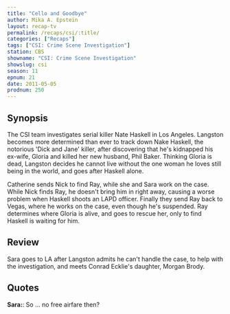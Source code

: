 ```yaml
---
title: "Cello and Goodbye"
author: Mika A. Epstein
layout: recap-tv
permalink: /recaps/csi/:title/
categories: ["Recaps"]
tags: ["CSI: Crime Scene Investigation"]
station: CBS
showname: "CSI: Crime Scene Investigation"
showslug: csi
season: 11  
epnum: 21  
date: 2011-05-05
prodnum: 250  
---
```


## Synopsis

The CSI team investigates serial killer Nate Haskell in Los Angeles. Langston becomes more determined than ever to track down Nake Haskell, the notorious 'Dick and Jane' killer, after discovering that he's kidnapped his ex-wife, Gloria and killed her new husband, Phil Baker. Thinking Gloria is dead, Langston decides he cannot live without the one woman he loves still being in the world, and goes after Haskell alone.

Catherine sends Nick to find Ray, while she and Sara work on the case. While Nick finds Ray, he doesn't bring him in right away, causing a worse problem when Haskell shoots an LAPD officer. Finally they send Ray back to Vegas, where he works on the case, even though he's suspended. Ray determines where Gloria is alive, and goes to rescue her, only to find Haskell is waiting for him.

## Review

Sara goes to LA after Langston admits he can't handle the case, to help with the investigation, and meets Conrad Ecklie's daughter, Morgan Brody.

## Quotes

**Sara:**: So ... no free airfare then?
